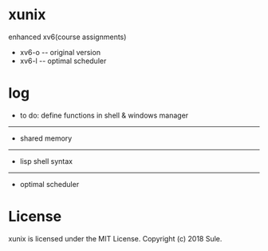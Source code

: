 # xunix 
enhanced xv6(course assignments)

- xv6-o -- original version
- xv6-l -- optimal scheduler

# log

- to do: define functions in shell & windows manager

------
- shared memory

------
- lisp shell syntax

------
- optimal scheduler

# License
xunix is licensed under the MIT License.
Copyright (c) 2018 Sule.
